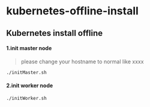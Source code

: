 # kubernetes-offline-install
## Kubernetes install offline
#### 1.init master node
> please change your hostname to normal like xxxx
```
./initMaster.sh
````
#### 2.init worker node
```
./initWorker.sh
```
